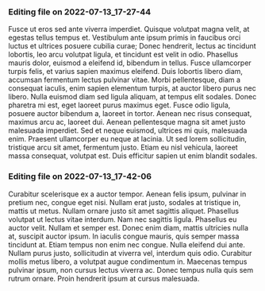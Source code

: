 

### Editing file on 2022-07-13_17-27-44

Fusce ut eros sed ante viverra imperdiet. Quisque volutpat magna velit, at egestas tellus tempus et. Vestibulum ante ipsum primis in faucibus orci luctus et ultrices posuere cubilia curae; Donec hendrerit, lectus ac tincidunt lobortis, leo arcu volutpat ligula, et tincidunt est velit in odio. Phasellus mauris dolor, euismod a eleifend id, bibendum in tellus. Fusce ullamcorper turpis felis, et varius sapien maximus eleifend. Duis lobortis libero diam, accumsan fermentum lectus pulvinar vitae.
Morbi pellentesque, diam a consequat iaculis, enim sapien elementum turpis, at auctor libero purus nec libero. Nulla euismod diam sed ligula aliquam, at tempus elit sodales. Donec pharetra mi est, eget laoreet purus maximus eget. Fusce odio ligula, posuere auctor bibendum a, laoreet in tortor. Aenean nec risus consequat, maximus arcu ac, laoreet dui. Aenean pellentesque magna sit amet justo malesuada imperdiet. Sed et neque euismod, ultrices mi quis, malesuada enim. Praesent ullamcorper eu neque at lacinia. Ut sed lorem sollicitudin, tristique arcu sit amet, fermentum justo. Etiam eu nisl vehicula, laoreet massa consequat, volutpat est. Duis efficitur sapien ut enim blandit sodales.




### Editing file on 2022-07-13_17-42-06

Curabitur scelerisque ex a auctor tempor. Aenean felis ipsum, pulvinar in pretium nec, congue eget nisi. Nullam erat justo, sodales at tristique in, mattis ut metus. Nullam ornare justo sit amet sagittis aliquet. Phasellus volutpat ut lectus vitae interdum. Nam nec sagittis ligula. Phasellus eu auctor velit.
Nullam et semper est. Donec enim diam, mattis ultricies nulla at, suscipit auctor ipsum. In iaculis congue mauris, quis semper massa tincidunt at. Etiam tempus non enim nec congue. Nulla eleifend dui ante. Nullam purus justo, sollicitudin at viverra vel, interdum quis odio. Curabitur mollis metus libero, a volutpat augue condimentum in. Maecenas tempus pulvinar ipsum, non cursus lectus viverra ac. Donec tempus nulla quis sem rutrum ornare. Proin hendrerit ipsum at cursus malesuada.


